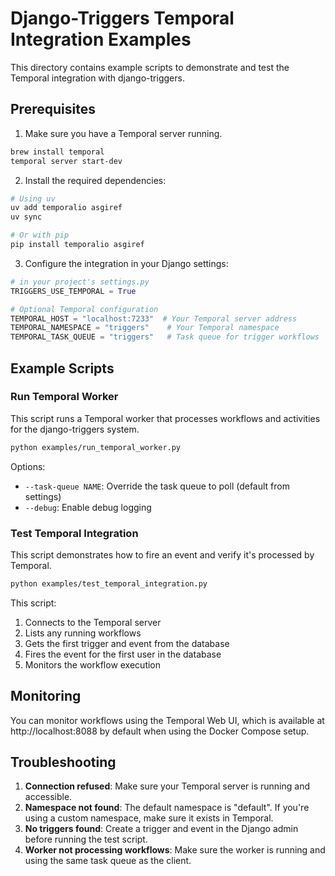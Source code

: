 # Django-Triggers Temporal Integration Examples

This directory contains example scripts to demonstrate and test the Temporal integration with django-triggers.

## Prerequisites

1. Make sure you have a Temporal server running.

```sh
brew install temporal
temporal server start-dev
```

2. Install the required dependencies:

```sh
# Using uv
uv add temporalio asgiref
uv sync

# Or with pip
pip install temporalio asgiref
```

3. Configure the integration in your Django settings:

```python
# in your project's settings.py
TRIGGERS_USE_TEMPORAL = True

# Optional Temporal configuration
TEMPORAL_HOST = "localhost:7233"  # Your Temporal server address
TEMPORAL_NAMESPACE = "triggers"    # Your Temporal namespace
TEMPORAL_TASK_QUEUE = "triggers"   # Task queue for trigger workflows
```

## Example Scripts

### Run Temporal Worker

This script runs a Temporal worker that processes workflows and activities for the django-triggers system.

```sh
python examples/run_temporal_worker.py
```

Options:

- `--task-queue NAME`: Override the task queue to poll (default from settings)
- `--debug`: Enable debug logging

### Test Temporal Integration

This script demonstrates how to fire an event and verify it's processed by Temporal.

```sh
python examples/test_temporal_integration.py
```

This script:

1. Connects to the Temporal server
2. Lists any running workflows
3. Gets the first trigger and event from the database
4. Fires the event for the first user in the database
5. Monitors the workflow execution

## Monitoring

You can monitor workflows using the Temporal Web UI, which is available at http://localhost:8088 by default when using the Docker Compose setup.

## Troubleshooting

1. **Connection refused**: Make sure your Temporal server is running and accessible.
2. **Namespace not found**: The default namespace is "default". If you're using a custom namespace, make sure it exists in Temporal.
3. **No triggers found**: Create a trigger and event in the Django admin before running the test script.
4. **Worker not processing workflows**: Make sure the worker is running and using the same task queue as the client.
